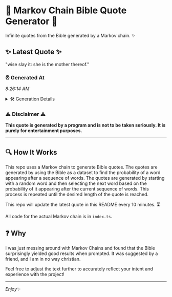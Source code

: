 # 📖 Markov Chain Bible Quote Generator 📖

Infinite quotes from the Bible generated by a Markov chain. ✨

## ✨ Latest Quote ✨
"wise slay it: she is the mother thereof."

### ⏰ Generated At
*8:26:14 AM*

<details>
    <summary>🛠️ Generation Details</summary>
    <p>
        <strong>🌱 Seed:</strong> wise<br>
        <strong>🔄 Iterations:</strong> 7<br>
        <strong>📜 Context History:</strong><br>[ wise ]: slay<br>[ wise, slay ]: it:<br>[ wise, slay, it: ]: she<br>[ wise, slay, it:, she ]: is<br>[ wise, slay, it:, she, is ]: the<br>[ wise, slay, it:, she, is, the ]: mother<br>[ slay, it:, she, is, the, mother ]: thereof.<br>
    </p>
</details>

### ⚠️ Disclaimer ⚠️
**This quote is generated by a program and is not to be taken seriously. It is purely for entertainment purposes.**

---

## 🔍 How It Works

This repo uses a Markov chain to generate Bible quotes. The quotes are generated by using the Bible as a dataset to find the probability of a word appearing after a sequence of words. The quotes are generated by starting with a random word and then selecting the next word based on the probability of it appearing after the current sequence of words. This process is repeated until the desired length of the quote is reached.

This repo will update the latest quote in this README every 10 minutes. ⏳

All code for the actual Markov chain is in `index.ts`.

## ❓ Why

I was just messing around with Markov Chains and found that the Bible surprisingly yielded good results when prompted. 
It was suggested by a friend, and I am in no way christian.

Feel free to adjust the text further to accurately reflect your intent and experience with the project!

---

*Enjoy*✨
